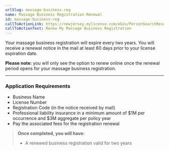 ```yaml
---
urlSlug: massage-business-reg
name: Massage Business Registration Renewal
id: massage-business-reg
callToActionLink: https://newjersey.mylicense.com/eGov/PersonSearchResults.aspx?Facility=Y
callToActionText: Renew My Massage Business Registration
---
```

Your massage business registration will expire every two years. You will receive a renewal notice in the mail at least 60 days prior to your license expiration date.

**Please note:** you will only see the option to renew online once the renewal period opens for your massage business registration. 

- - -
### Application Requirements
* Business Name
* License Number
* Registration Code (in the notice received by mail) 
* Professional liability insurance in a minimum amount of $1M per occurrence and $3M aggregate per policy year
* Pay the associated fees for the registration renewal

> **Once completed, you will have:**
>
> * A renewed business registration valid for two years